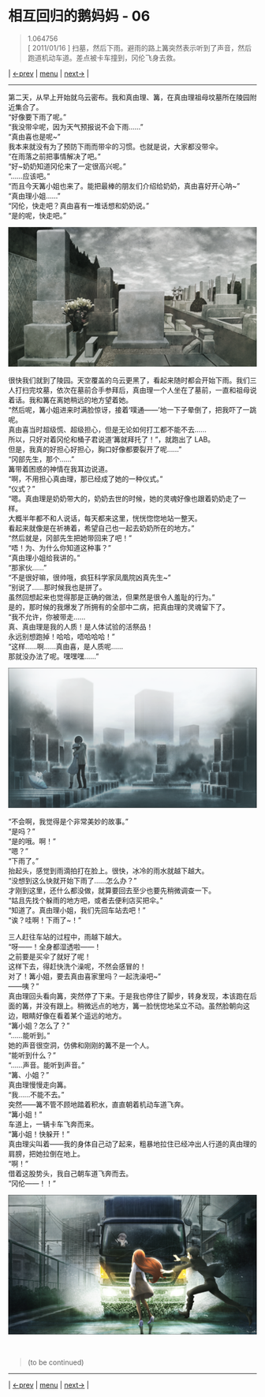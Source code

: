 # 相互回归的鹅妈妈 - 06
> 1.064756  
> [ 2011/01/16 ] 扫墓，然后下雨。避雨的路上篝突然表示听到了声音，然后跑道机动车道。差点被卡车撞到，冈伦飞身去救。  

| [←prev](./0117) | [menu](../) | [next→](./0119) |

---

第二天，从早上开始就乌云密布。我和真由理、篝，在真由理祖母坟墓所在陵园附近集合了。  
“好像要下雨了呢。”  
“我没带伞呢，因为天气预报说不会下雨……”  
“真由喜也是呢\~”  
我本来就没有为了预防下雨而带伞的习惯。也就是说，大家都没带伞。  
“在雨落之前把事情解决了吧。”  
“好\~奶奶知道冈伦来了一定很高兴呢。”  
“……应该吧。”  
“而且今天篝小姐也来了。能把最棒的朋友们介绍给奶奶，真由喜好开心呐\~”  
“真由理小姐……”  
“冈伦，快走吧？真由喜有一堆话想和奶奶说。”  
“是的呢，快走吧。”  

![](../static/image/0118-1.png)

很快我们就到了陵园。天空覆盖的乌云更黑了，看起来随时都会开始下雨。我们三人打扫完坟墓，依次在墓前合手参拜后，真由理一个人坐在了墓前，一直和祖母说着话。我和篝在离她稍远的地方望着她。  
“然后呢，篝小姐进来时满脸惊讶，接着‘噗通——’地一下子晕倒了，把我吓了一跳呢。  
 真由喜当时超级慌、超级担心，但是无论如何打工都不能不去……  
 所以，只好对着冈伦和桶子君说道‘篝就拜托了！”，就跑出了 LAB。  
 但是，我真的好担心好担心，胸口好像都要裂开了呢……”  
“冈部先生，那个……”  
篝带着困惑的神情在我耳边说道。  
“啊，不用担心真由理，那已经成了她的一种仪式。”  
“仪式？”  
“嗯。真由理是奶奶带大的，奶奶去世的时候，她的灵魂好像也跟着奶奶走了一样。  
 大概半年都不和人说话，每天都来这里，恍恍惚惚地站一整天。  
 看起来就像是在祈祷着，希望自己也一起去奶奶所在的地方。”  
“然后就是，冈部先生把她带回来了吧！”  
“唔！为、为什么你知道这种事？”  
“真由理小姐给我讲的。”  
“那家伙……”  
“不是很好嘛，很帅哦，疯狂科学家凤凰院凶真先生\~”  
“别说了……那时候我也是拼了。  
 虽然回想起来也觉得那是正确的做法，但果然是很令人羞耻的行为。”  
是的，那时候的我爆发了所拥有的全部中二病，把真由理的灵魂留下了。  
“我不允许，你被带走……  
 真、真由理是我的人质！是人体试验的活祭品！  
 永远别想跑掉！哈哈，唔哈哈哈！”  
“这样……啊……真由喜，是人质呢……  
 那就没办法了呢。嘿嘿嘿……”  

![](../static/image/0118-2.png)

“不会啊，我觉得是个非常美妙的故事。”  
“是吗？”  
“是的哦。啊！”  
“嗯？”  
“下雨了。”  
抬起头，感觉到雨滴拍打在脸上。很快，冰冷的雨水就越下越大。  
“没想到这么快就开始下雨了……怎么办？”  
才刚到这里，还什么都没做，就算要回去至少也要先稍微调查一下。  
“姑且先找个躲雨的地方吧，或者去便利店买把伞。”  
“知道了。真由理小姐，我们先回车站去吧！”  
“诶？哇啊！下雨了\~！”  

三人赶往车站的过程中，雨越下越大。  
“呀——！全身都湿透啦——！  
 之前要是买伞了就好了呢！  
 这样下去，得赶快洗个澡呢，不然会感冒的！  
 对了！篝小姐，要去真由喜家里吗？一起洗澡吧\~”  
 ——咦？”  
真由理回头看向篝，突然停了下来。于是我也停住了脚步，转身发现，本该跑在后面的篝，并没有跟上。稍微远点的地方，篝一脸恍惚地呆立不动。虽然脸朝向这边，眼睛好像在看着某个遥远的地方。  
“篝小姐？怎么了？”  
“……能听到。”  
她的声音很空洞，仿佛和刚刚的篝不是一个人。  
“能听到什么？”  
“……声音。能听到声音。”  
“篝、小姐？”  
真由理慢慢走向篝。  
“我……不能不去。”  
突然——篝不管不顾地踏着积水，直直朝着机动车道飞奔。  
“篝小姐！”  
车道上，一辆卡车飞奔而来。  
“篝小姐！快躲开！”  
真由理尖叫着——我的身体自己动了起来，粗暴地拉住已经冲出人行道的真由理的肩膀，把她拉倒在地上。  
“啊！”  
借着这股势头，我自己朝车道飞奔而去。  
“冈伦——！！”  

![](../static/image/0118-3.png)


<br/>

> (to be continued)
---

| [←prev](./0117) | [menu](../) | [next→](./0119) |
